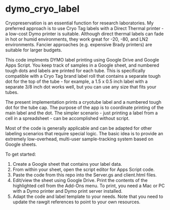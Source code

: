 # dymo_cryo_label

Cryopreservation is an essential function for research laboratories. My preferred approach is to use Cryo Tag labels with a Direct Thermal printer - a low-cost Dymo printer is suitable. Although direct thermal labels can fade in hot or humid environments, they work great for -20, -80, and LN2 environments. Fancier approaches (e.g. expensive Brady printers) are suitable for larger budgets.

This code implments DYMO label printing using Google Drive and Google Apps Script. You keep track of samples in a Google sheet, and numbered tough dots and labels are printed for each tube. This is specifically compatible with a Cryo Tag brand label roll that contains a separate tough dot for the top of the tube - for example, a 1.5 x 0.5 inch label with a separate 3/8 inch dot works well, but you can use any size that fits your tubes.

The present implementation prints a cryotube label and a numbered tough dot for the tube cap. The purpose of the app is to coordinate printing of the main label and the dot. The simpler scenario - just printing a label from a cell in a spreadsheet - can be accomplished without script.

Most of the code is generally applicable and can be adapted for other labeling scenarios that require special logic. The basic idea is to provide an extremely low-overhead, multi-user sample-tracking system based on Google sheets.

To get started:

1. Create a Google sheet that contains your label data.
2. From within your sheet, open the script editor for Apps Script code. 
3. Paste the code from this repo into the Server.gs and client.html files.
4. Edit/view the sheet using Google Drive. Print the contents of the highlighted cell from the Add-Ons menu. To print, you need a Mac or PC with a Dymo printer and Dymo print server installed.
5. Adapt the code and label template to your needs. Note that you need to update the rawgit references to point to your own resources.
